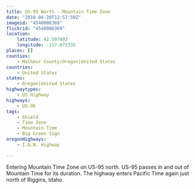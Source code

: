 ```yaml
---
title: US-95 North - Mountain Time Zone
date: "2010-04-20T12:57:50Z"
imageid: "4540086369"
flickrid: "4540086369"
location:
    latitude: 42.597093
    longitude: -117.872335
places: []
counties:
    - Malheur County|Oregon|United States
countries:
    - United States
states:
    - Oregon|United States
highwaytypes:
    - US Highway
highways:
    - US-95
tags:
    - Shield
    - Time Zone
    - Mountain Time
    - Big Green Sign
oregonHighways:
    - I.O.N. Highway

---
```

Entering Mountain Time Zone on US-95 north.  US-95 passes in and out of Mountain Time for its duration.  The highway enters Pacific Time again just north of Riggins, Idaho.